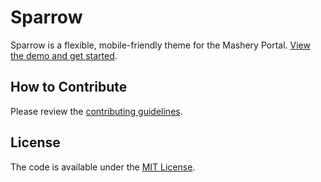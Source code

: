 # Sparrow
Sparrow is a flexible, mobile-friendly theme for the Mashery Portal. [View the demo and get started](http://mashery.github.com/sparrow/).


## How to Contribute

Please review the [contributing guidelines](CONTRIBUTING.md).


## License

The code is available under the [MIT License](LICENSE.md).